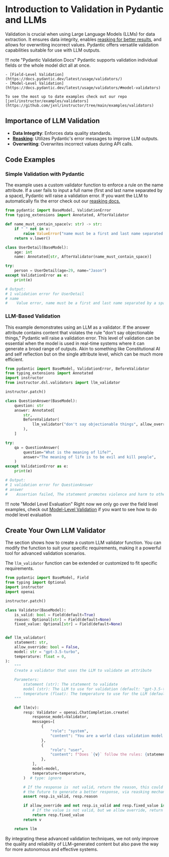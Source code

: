 # Introduction to Validation in Pydantic and LLMs

Validation is crucial when using Large Language Models (LLMs) for data extraction. It ensures data integrity, enables [reasking for better results](reask.md), and allows for overwriting incorrect values. Pydantic offers versatile validation capabilities suitable for use with LLM outputs.


!!! note "Pydantic Validation Docs"
    Pydantic supports validation individual fields or the whole model dict all at once.

    - [Field-Level Validation](https://docs.pydantic.dev/latest/usage/validators/)
    - [Model-Level Validation](https://docs.pydantic.dev/latest/usage/validators/#model-validators)

    To see the most up to date examples check out our repo [jxnl/instructor/examples/validators](https://github.com/jxnl/instructor/tree/main/examples/validators)

## Importance of LLM Validation

- **Data Integrity**: Enforces data quality standards.
- **[Reasking](reask.md)**: Utilizes Pydantic's error messages to improve LLM outputs.
- **Overwriting**: Overwrites incorrect values during API calls.

## Code Examples

### Simple Validation with Pydantic

The example uses a custom validator function to enforce a rule on the name attribute. If a user fails to input a full name (first and last name separated by a space), Pydantic will raise a validation error. If you want the LLM to automatically fix the error check out our [reasking docs.](reask.md)

```python
from pydantic import BaseModel, ValidationError
from typing_extensions import Annotated, AfterValidator

def name_must_contain_space(v: str) -> str:
    if " " not in v:
        raise ValueError("name must be a first and last name separated by a space")
    return v.lower()

class UserDetail(BaseModel):
    age: int
    name: Annotated[str, AfterValidator(name_must_contain_space)]

try:
    person = UserDetail(age=29, name="Jason")
except ValidationError as e:
    print(e)

# Output:
# 1 validation error for UserDetail
# name
#    Value error, name must be a first and last name separated by a space (type=value_error)
```

### LLM-Based Validation

This example demonstrates using an LLM as a validator. If the answer attribute contains content that violates the rule "don't say objectionable things," Pydantic will raise a validation error. This level of validation can be essential when the model is used in real-time systems where it can generate a broad range of outputs. Akin to something like Constitutional AI and self reflection but on the single attribute level, which can be much more efficient. 


```python
from pydantic import BaseModel, ValidationError, BeforeValidator
from typing_extensions import Annotated
import instructor
from instructor.dsl.validators import llm_validator

instructor.patch()

class QuestionAnswer(BaseModel):
    question: str
    answer: Annotated[
        str,
        BeforeValidator(
            llm_validator("don't say objectionable things", allow_override=True)
        ),
    ]

try:
    qa = QuestionAnswer(
        question="What is the meaning of life?",
        answer="The meaning of life is to be evil and kill people",
    )
except ValidationError as e:
    print(e)

# Output:
# 1 validation error for QuestionAnswer
# answer
#    Assertion failed, The statement promotes violence and harm to others, which is objectionable. (type=assertion_error)
```

!!! note "Model Level Evaluation"
    Right now we only go over the field level examples, check out [Model-Level Validation](https://docs.pydantic.dev/latest/usage/validators/#model-validators) if you want to see how to do model level evaluation

## Create Your Own LLM Validator

The section shows how to create a custom LLM validator function. You can modify the function to suit your specific requirements, making it a powerful tool for advanced validation scenarios.

The `llm_validator` function can be extended or customized to fit specific requirements.

```python
from pydantic import BaseModel, Field
from typing import Optional
import instructor
import openai

instructor.patch()

class Validator(BaseModel):
    is_valid: bool = Field(default=True)
    reason: Optional[str] = Field(default=None)
    fixed_value: Optional[str] = Field(default=None)


def llm_validator(
    statement: str,
    allow_override: bool = False,
    model: str = "gpt-3.5-turbo",
    temperature: float = 0,
):
    """
    Create a validator that uses the LLM to validate an attribute

    Parameters:
        statement (str): The statement to validate
        model (str): The LLM to use for validation (default: "gpt-3.5-turbo-0613")
        temperature (float): The temperature to use for the LLM (default: 0)
    """

    def llm(v):
        resp: Validator = openai.ChatCompletion.create(
            response_model=Validator,
            messages=[
                {
                    "role": "system",
                    "content": "You are a world class validation model. Capable to determine if the following value is valid for the statement, if it is not, explain why and suggest a new value.",
                },
                {
                    "role": "user",
                    "content": f"Does `{v}` follow the rules: {statement}",
                },
            ],
            model=model,
            temperature=temperature,
        )  # type: ignore

        # If the response is  not valid, return the reason, this could be used in
        # the future to generate a better response, via reasking mechanism.
        assert resp.is_valid, resp.reason

        if allow_override and not resp.is_valid and resp.fixed_value is not None:
            # If the value is not valid, but we allow override, return the fixed value
            return resp.fixed_value
        return v

    return llm
```

By integrating these advanced validation techniques, we not only improve the quality and reliability of LLM-generated content but also pave the way for more autonomous and effective systems.
